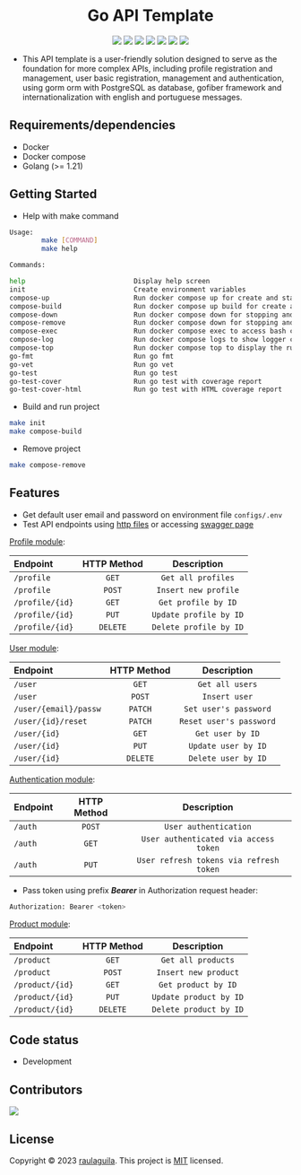 <h1 align="center">Go API Template</h1>

<p align="center">
  <a href="https://github.com/raulaguila/go-template/releases" target="_blank" style="text-decoration: none;">
    <img src="https://img.shields.io/github/v/release/raulaguila/go-template.svg?style=flat&labelColor=0D1117">
  </a>
  <img src="https://img.shields.io/github/repo-size/raulaguila/go-template?style=flat&labelColor=0D1117">
  <img src="https://img.shields.io/github/stars/raulaguila/go-template?style=flat&labelColor=0D1117">
  <a href="../LICENSE" target="_blank" style="text-decoration: none;">
    <img src="https://img.shields.io/badge/License-MIT-blue.svg?style=flat&labelColor=0D1117">
  </a>
  <a href="https://goreportcard.com/report/github.com/raulaguila/go-template" target="_blank" style="text-decoration: none;">
    <img src="https://goreportcard.com/badge/github.com/raulaguila/go-template?style=flat&labelColor=0D1117">
  </a>
  <a href="https://github.com/raulaguila/go-template/actions?query=workflow%3Ago-test" target="_blank" style="text-decoration: none;">
    <img src="https://github.com/raulaguila/go-template/actions/workflows/go-test.yml/badge.svg">
  </a>
  <a href="https://github.com/raulaguila/go-template/actions?query=workflow%3Ago-build" target="_blank" style="text-decoration: none;">
    <img src="https://github.com/raulaguila/go-template/actions/workflows/go-build.yml/badge.svg">
  </a>
</p>

- This API template is a user-friendly solution designed to serve as the foundation for more complex APIs, including profile registration and management, user basic registration, management and authentication, using gorm orm with PostgreSQL as database, gofiber framework and internationalization with english and portuguese messages.

## Requirements/dependencies

- Docker
- Docker compose
- Golang (>= 1.21)

## Getting Started

- Help with make command

```sh
Usage:
        make [COMMAND]
        make help

Commands:

help                           Display help screen
init                           Create environment variables
compose-up                     Run docker compose up for create and start containers
compose-build                  Run docker compose up build for create and start containers
compose-down                   Run docker compose down for stopping and removing containers, networks
compose-remove                 Run docker compose down for stopping and removing containers, networks, volumes
compose-exec                   Run docker compose exec to access bash container
compose-log                    Run docker compose logs to show logger container
compose-top                    Run docker compose top to display the running containers processes
go-fmt                         Run go fmt
go-vet                         Run go vet
go-test                        Run go test
go-test-cover                  Run go test with coverage report
go-test-cover-html             Run go test with HTML coverage report
```

- Build and run project

```sh
make init
make compose-build
```

- Remove project

```sh
make compose-remove
```

## Features

- Get default user email and password on environment file `configs/.env`
- Test API endpoints using <a href="../test" target="_blank">http files</a> or accessing <a href="http://127.0.0.1:9000/swagger/index.html" target="_blank">swagger page</a>

[Profile module](../test/profile.http):

| Endpoint        | HTTP Method |      Description       |
| :-------------- | :---------: | :--------------------: |
| `/profile`      |    `GET`    |   `Get all profiles`   |
| `/profile`      |   `POST`    |  `Insert new profile`  |
| `/profile/{id}` |    `GET`    |  `Get profile by ID`   |
| `/profile/{id}` |    `PUT`    | `Update profile by ID` |
| `/profile/{id}` |  `DELETE`   | `Delete profile by ID` |

[User module](../test/user.http):

| Endpoint              | HTTP Method |       Description       |
| :-------------------- | :---------: | :---------------------: |
| `/user`               |    `GET`    |     `Get all users`     |
| `/user`               |   `POST`    |      `Insert user`      |
| `/user/{email}/passw` |   `PATCH`   |  `Set user's password`  |
| `/user/{id}/reset`    |   `PATCH`   | `Reset user's password` |
| `/user/{id}`          |    `GET`    |    `Get user by ID`     |
| `/user/{id}`          |    `PUT`    |   `Update user by ID`   |
| `/user/{id}`          |  `DELETE`   |   `Delete user by ID`   |

[Authentication module](../test/auth.http):

| Endpoint | HTTP Method |               Description               |
| :------- | :---------: | :-------------------------------------: |
| `/auth`  |   `POST`    |          `User authentication`          |
| `/auth`  |    `GET`    |  `User authenticated via access token`  |
| `/auth`  |    `PUT`    | `User refresh tokens via refresh token` |

- Pass token using prefix _**Bearer**_ in Authorization request header:

```bash
Authorization: Bearer <token>
```

[Product module](../test/product.http):

| Endpoint        | HTTP Method |      Description       |
| :-------------- | :---------: | :--------------------: |
| `/product`      |    `GET`    |   `Get all products`   |
| `/product`      |   `POST`    |  `Insert new product`  |
| `/product/{id}` |    `GET`    |  `Get product by ID`   |
| `/product/{id}` |    `PUT`    | `Update product by ID` |
| `/product/{id}` |  `DELETE`   | `Delete product by ID` |

## Code status

- Development

## Contributors

<a href="https://github.com/raulaguila" target="_blank">
  <img src="https://contrib.rocks/image?repo=raulaguila/go-template">
</a>

## License

Copyright © 2023 [raulaguila](https://github.com/raulaguila).
This project is [MIT](../LICENSE) licensed.
